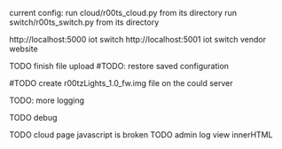 current config:
run cloud/r00ts_cloud.py from its directory
run switch/r00ts_switch.py from its directory

http://localhost:5000  iot switch
http://localhost:5001	iot switch vendor website

TODO finish file upload
#TODO: restore saved configuration

#TODO create r00tzLights_1.0_fw.img file on the could server

TODO: more logging

TODO debug

TODO cloud page javascript is broken
 TODO admin log view innerHTML
